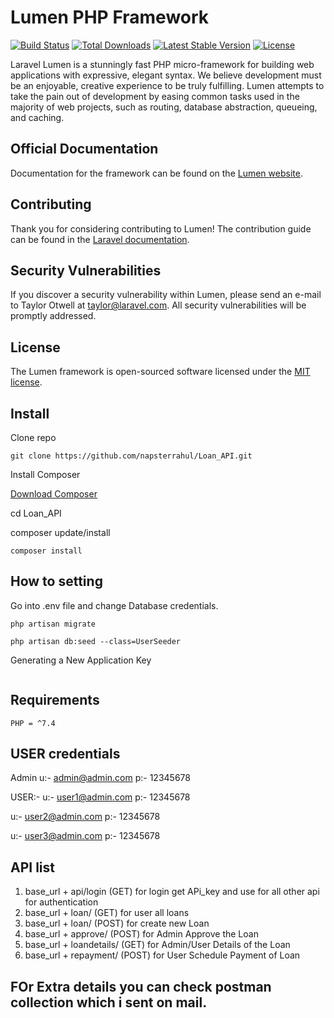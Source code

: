 # Lumen PHP Framework

[![Build Status](https://travis-ci.org/laravel/lumen-framework.svg)](https://travis-ci.org/laravel/lumen-framework)
[![Total Downloads](https://img.shields.io/packagist/dt/laravel/framework)](https://packagist.org/packages/laravel/lumen-framework)
[![Latest Stable Version](https://img.shields.io/packagist/v/laravel/framework)](https://packagist.org/packages/laravel/lumen-framework)
[![License](https://img.shields.io/packagist/l/laravel/framework)](https://packagist.org/packages/laravel/lumen-framework)

Laravel Lumen is a stunningly fast PHP micro-framework for building web applications with expressive, elegant syntax. We believe development must be an enjoyable, creative experience to be truly fulfilling. Lumen attempts to take the pain out of development by easing common tasks used in the majority of web projects, such as routing, database abstraction, queueing, and caching.

## Official Documentation

Documentation for the framework can be found on the [Lumen website](https://lumen.laravel.com/docs).

## Contributing

Thank you for considering contributing to Lumen! The contribution guide can be found in the [Laravel documentation](https://laravel.com/docs/contributions).

## Security Vulnerabilities

If you discover a security vulnerability within Lumen, please send an e-mail to Taylor Otwell at taylor@laravel.com. All security vulnerabilities will be promptly addressed.

## License

The Lumen framework is open-sourced software licensed under the [MIT license](https://opensource.org/licenses/MIT).



## Install

Clone repo

```
git clone https://github.com/napsterrahul/Loan_API.git
```

Install Composer


[Download Composer](https://getcomposer.org/download/)

cd Loan_API

composer update/install 

```
composer install
```

## How to setting 

Go into .env file and change Database credentials.

```
php artisan migrate
```

```
php artisan db:seed --class=UserSeeder

```
	
Generating a New Application Key
```

```


## Requirements

	PHP = ^7.4

## USER credentials
Admin
u:- admin@admin.com 
p:- 12345678

USER:-
u:- user1@admin.com
p:- 12345678

u:- user2@admin.com
p:- 12345678

u:- user3@admin.com
p:- 12345678
  


## API list
<!-- Example base_url = http://localhost:8080/Loan/public/ -->

1. base_url + api/login (GET) for login get APi_key and use for all other api for authentication
2. base_url + loan/ (GET) for user all loans
3. base_url + loan/ (POST) for create new Loan
3. base_url + approve/ (POST) for Admin Approve the Loan
3. base_url + loandetails/ (GET) for Admin/User Details of the Loan
3. base_url + repayment/ (POST) for User Schedule Payment of Loan

## FOr Extra details you can check postman collection which i sent on mail.

